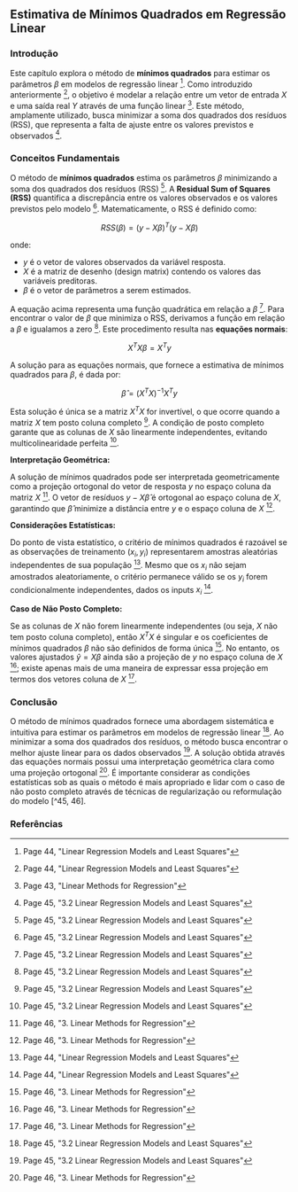 ## Estimativa de Mínimos Quadrados em Regressão Linear

### Introdução
Este capítulo explora o método de **mínimos quadrados** para estimar os parâmetros $\beta$ em modelos de regressão linear [^44]. Como introduzido anteriormente [^44], o objetivo é modelar a relação entre um vetor de entrada $X$ e uma saída real $Y$ através de uma função linear [^43]. Este método, amplamente utilizado, busca minimizar a soma dos quadrados dos resíduos (RSS), que representa a falta de ajuste entre os valores previstos e observados [^45].

### Conceitos Fundamentais

O método de **mínimos quadrados** estima os parâmetros $\beta$ minimizando a soma dos quadrados dos resíduos (RSS) [^45]. A **Residual Sum of Squares (RSS)** quantifica a discrepância entre os valores observados e os valores previstos pelo modelo [^45]. Matematicamente, o RSS é definido como:

$$ RSS(\beta) = (y - X\beta)^T (y - X\beta) $$

onde:
*  $y$ é o vetor de valores observados da variável resposta.
*  $X$ é a matriz de desenho (design matrix) contendo os valores das variáveis preditoras.
*  $\beta$ é o vetor de parâmetros a serem estimados.

A equação acima representa uma função quadrática em relação a $\beta$ [^45]. Para encontrar o valor de $\beta$ que minimiza o RSS, derivamos a função em relação a $\beta$ e igualamos a zero [^45]. Este procedimento resulta nas **equações normais**:

$$ X^T X \beta = X^T y $$

A solução para as equações normais, que fornece a estimativa de mínimos quadrados para $\beta$, é dada por:

$$ \hat{\beta} = (X^T X)^{-1} X^T y $$

Esta solução é única se a matriz $X^T X$ for invertível, o que ocorre quando a matriz $X$ tem posto coluna completo [^45]. A condição de posto completo garante que as colunas de $X$ são linearmente independentes, evitando multicolinearidade perfeita [^45].

**Interpretação Geométrica:**

A solução de mínimos quadrados pode ser interpretada geometricamente como a projeção ortogonal do vetor de resposta $y$ no espaço coluna da matriz $X$ [^46]. O vetor de resíduos $y - X\hat{\beta}$ é ortogonal ao espaço coluna de $X$, garantindo que $\hat{\beta}$ minimize a distância entre $y$ e o espaço coluna de $X$ [^46].

**Considerações Estatísticas:**

Do ponto de vista estatístico, o critério de mínimos quadrados é razoável se as observações de treinamento $(x_i, y_i)$ representarem amostras aleatórias independentes de sua população [^44]. Mesmo que os $x_i$ não sejam amostrados aleatoriamente, o critério permanece válido se os $y_i$ forem condicionalmente independentes, dados os inputs $x_i$ [^44].

**Caso de Não Posto Completo:**

Se as colunas de $X$ não forem linearmente independentes (ou seja, $X$ não tem posto coluna completo), então $X^T X$ é singular e os coeficientes de mínimos quadrados $\beta$ não são definidos de forma única [^46]. No entanto, os valores ajustados $\hat{y} = X\beta$ ainda são a projeção de $y$ no espaço coluna de $X$ [^46]; existe apenas mais de uma maneira de expressar essa projeção em termos dos vetores coluna de $X$ [^46].

### Conclusão

O método de mínimos quadrados fornece uma abordagem sistemática e intuitiva para estimar os parâmetros em modelos de regressão linear [^45]. Ao minimizar a soma dos quadrados dos resíduos, o método busca encontrar o melhor ajuste linear para os dados observados [^45]. A solução obtida através das equações normais possui uma interpretação geométrica clara como uma projeção ortogonal [^46]. É importante considerar as condições estatísticas sob as quais o método é mais apropriado e lidar com o caso de não posto completo através de técnicas de regularização ou reformulação do modelo [^45, 46].

### Referências
[^43]: Page 43, "Linear Methods for Regression"
[^44]: Page 44, "Linear Regression Models and Least Squares"
[^45]: Page 45, "3.2 Linear Regression Models and Least Squares"
[^46]: Page 46, "3. Linear Methods for Regression"
<!-- END -->